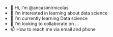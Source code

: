 - 👋 Hi, I’m @ancasimirnicolas
- 👀 I’m interested in learning about data science
- 🌱 I’m currently learning Data science 
- 💞️ I’m looking to collaborate on ...
- 📫 How to reach me via email and phone 

<!---
ancasimirnicolas/ancasimirnicolas is a ✨ special ✨ repository because its `README.md` (this file) appears on your GitHub profile.
You can click the Preview link to take a look at your changes.
--->
